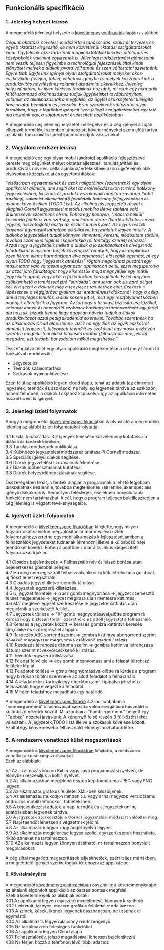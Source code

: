 Funkcionális specifikáció
-------------------------

### 1. Jelenleg helyzet leírása
A megrendelő jelenlegi helyzete a [követlményspecifikáció](https://github.com/vajkone/SZFM_Projekt2/blob/main/docs/K%C3%B6vspec.md) alapján az alábbi:  

*Cégünk oktatási, nevelési, módszertani tanácsadás, szakmai tervezés és egyéb oktatást kiegészítő, de nem közvetlenül oktatási szolgáltatásokat kínál. Ügyfeleink közé tartoznak
magánoktatóktól kezdve, általános és középiskolák valamint egyetemek is. Jelenlegi módszertanási ajánlásaink nem veszik teljesen figyelmbe a technológiai fejlesztések által kínált
előnyöket melyek a diákok javára válhatnak és ezen változtatni szeretnénk. Egyre több ügyfelünk igényel olyan szolgáltatásokat melyeket okos-eszközökön (telefon, tablet) vehetnek
igénybe és melyek hozzájárulnak a produktivitás növeléséhez valamint akadémiai sikereikhez. Jelenlegi helyzetünkben, ha ilyen kéréssel fordulnak hozzánk, mi csak egy harmadik
féltől származó alkalmazáshoz tudjuk ügyfeleinket továbbirányítani, valamint az alkalmazásnak a megfelelő, az ügyfél szükségleteit kielégítő használatát bemutatni és javasolni.
Ezen szeretnénk változtatni olyan formában, hogy a legtöbbet igényelt ilyen jellegű szolgáltatásokat egy tető alá hoznánk egy, a sajátunként értékesített applikációban.*  

A megrendelő cég jelenleg helyzetét mérlegelve és a cég igényei alapján elképzelt termékkel szemben támasztott követelményeket szem előtt tartva az alábbi funkcionális
specifikációban adjuk válaszunkat.


### 2. Vágyálom rendszer leírása
A megrendelő cég egy olyan mobil (android) applikáció fejlesztésével kereste meg cégünket melyet oktatásfejlesztési, tanulásjavítási és produktívtás növelési céllal ajánlana/
értékesítene azon ügyfeleinek akik elsősorban középiskolai és egyetemi diákok:  

*"elsősorban egyetemeknek és azok hallgatóinak (szeretnénk) egy olyan applikációt ajánlani, ami segíti őket az órai/előadásokon történő hatékony jegyzetelésben, hasznos és
produktív szokásaik monitorozásában (habit tracking), valamint elkészítendő feladataik hatékony feljegyzésében és nyomonkövetésében (TODO List). Az alkalmazás jegyzetelő részét
a világhírű Cornell jegyzetelési metódus mobilra illetve tabletre való átültetésével szeretnénk elérni. Ehhez egy könnyen, "macera nélkül" kezelhető felületre van szükség, ami
három részre (kérdések/kulcsszavak, jegyzet, összefoglaló) osztja az eszköz képernyőjét. Az egyes részek legyenek egymástól láthatóan elkülönítve, használatuk legyen intuitív. A
diákok a jegyzeteiket tudják könnyen elmenteni, keresni, módosítani, törölni, továbbá számukra logikus csoportokba (pl tantárgy szerint) rendezni. Azzal hogy a jegyzetjeik
mellett a diákok a jó szokásaikat és elvégzendő feladataikat is nyomon tudják követni, azt reméljük, hogy az applikáció ezen három eleme harmóniában élve egymással, elősegítik
egymást, pl egy olyan TODO hogy "jegyzetek átnézése" rögtön megoldható pusztán egy másik tabra való váltással ugyanazon applikáción belül, ezzel megspórolva az azzal járó
fáradtságot hogy kikeressük majd megnyitünk egy másik jegyzetelő appot, vagy akár a füzetünkben keresgélünk. Ezzel nagyban csökkenthető a tanulással járó "súrlódás", ami során
sok kis apró dolgot kell elvégezni a diáknak még a tényleges tanuláshoz eljut. Ezeknek a lépéseknek a végigjárása gyakran azt eredményezi diákoknál, hogy a célig, ami a
tényleges tanulás, a diák sosem jut el, mert egy részfolyamat közben mondjuk elterelődik a figyelme. Azzal hogy a tanulást biztosító eszközöket, valamint ennek és hasonló jó
szokások hatékony számontartását egy fedél alá hozzuk, bizunk benne hogy nagyban növelni tudjuk a diákok produktivitását azzal pedig akadémiai sikereiket. Továbbá szeretnénk ha
az alkalmazás Cloud alapú lenne, azaz ha egy diák az egyik eszközről elmentett jegyzeteit, feljegyzett teendőit és szokásait egy másik eszközön szeretné megtekinteni akkor
hitelesítő adatait (felhasználó név, jelszó) megadva, ezt további bonyodalom nélkül megtehesse."*  

Összefoglalva tehát egy olyan applikáció megteremtése a cél mely három fő funkcióval rendelkezik:
- Jegyzetelés
- Teendők számontartása
- Szokások nyomonkövetése  

Ezen felül az applikáció legyen cloud alapú, tehát az adatok (az elmentett jegyzetek, teendők és szokások) ne helyileg legyenek tárolva az eszközön, hanem felhőben, a diákok
fiókjához kapcsolva. Így az applikáció internetes hozzáférsést is igényel.  

### 3. Jelenlegi üzleti folyamatok  
Ahogy a megrendelői [követlményspecifikáció](https://github.com/vajkone/SZFM_Projekt2/blob/main/docs/K%C3%B6vspec.md)ban is olvasható a megrendelő jelenleg az alábbi üzleti folyamatokat folytatja:  

3.1 Iskolai tanácsadás.
3.2 Igények keresése közvélemény kutatással a diákok és tanárok körében.  
3.3 Tanulási módszerek publikálása.  
3.4 Különböző jegyzetelési módszerek tanítása Pl.Cornell módszer.  
3.5 Speciális igényű diákok segítése.  
3.6 Diákok jegyzetelési szokásainak felmérése.  
3.7 Diákok időbeosztásának kutatása.  
3.8 Diákok helyes időbeosztásának segítése.  

Összeségében tehát, a fentiek alapján a programnak a lehető legjobban diákbarátnak kell lennie, továbbá megfelelőnek kell lennie, akár speciális igényű diákoknak is. Semmilyen felesleges, esetekben bonyolultabb funkciót nem tartalmazhat. A cél, hogy a program teljesen beleilleszkedjen a cég jelenleg is végzett tevékenységeibe.  

### 4. Igényelt üzleti folyamatok

A megrendelő a [követlményspecifikációban](https://github.com/vajkone/SZFM_Projekt2/blob/main/docs/K%C3%B6vspec.md) kifejtette,hogy milyen folyamatokat szeretne megvalósítani.A már meglévő üzleti folyamataihoz,szeretne egy mobilalkalmazás kifejlesztését,amiben a felhasználók jegyzeteket tudnának létrehozni,illetve a különböző napi teendőiket követni.
Ebben a pontban a már általunk is kiegészített folyamatokat írjuk le.

4.1 Cloudos bejelentkezés => Felhasználó név és jelszó beírása után bejelentkezés gombbal belépés.  
4.2 Ha még nem regisztrált felhasználó,akkor új fiók létrehozása gombbal, új fiókot lehet regisztrálni.  
4.3 Cloudos jegyzet illetve teendők tárolása.  
4.4 Jegyzetek egyszerű kilistázása.  
4.5 Új jegyzet felvétele => plusz gomb megnyomása => jegyzet szerkesztő felület megjelenése => jegyzet megírása után mentésre kattintás.  
4.6 Már meglévő jegyzet szerkesztése => jegyzetre kattintás után megjelenik a szerkesztő felület.  
4.7 Jegyzetek törlése => "X" gomb megnyomásával,előtte  program rá kérdez hogy biztosan törölni szeretné-e az adott jegyzetet a felhasználó.  
4.8  Keresés a jegyzetek között => keresés gombra kattintva keresés cím,címke és szövegrészlet alapján.  
4.9 Rendezés ABC sorrend szerint => gombra kattintva abc sorrend szerint növekvő,mégegyszer megnyomva csökkenő szerinti listázás.  
4.10 Rendezés létrehozás dátuma szerint => gombra kattintva létrehozása dátuma szerint növekvő/csökkenő kilistázás.  
4.11 Teendők egyszerű kilistázása.  
4.12 Feladat felvétele => egy gomb megnyomása ami a feladat létrehozó felületre lép át.  
4.13 Feladatok törlése => gomb megnyomásával,előtte  rá kérdez a program hogy biztosan törölni szeretné-e az adott feladatot a felhasználó.  
4.14 A feladatokhoz tartozik egy checkbox,amit kipipálva jelezheti a felhasználó,hogy elvégezte a feladatot.  
4.15 Minden feladathoz megadható egy határidő.  

A megrendelő a [követlményspecifikáció](https://github.com/vajkone/SZFM_Projekt2/blob/main/docs/K%C3%B6vspec.md) 4.3-as pontjában a "hamburgermenü" alkalmazását szerette volna navigálásra használni a különböző nézetek között. Mi azonban a "hamburgermenü" helyett egy "Tabbed" nézetet javaslunk. A képernyő felső részén 3 fül között lehet választani.
A jegyzetek,TODO lista illetve a szokások követése között. Ezáltal egy kényelmesebb felhasználói élményt hozhatunk létre.  



### 5. A rendszerre vonatkozó külső megszorítások  
A megrendelő a [követlményspecifikációban](https://github.com/vajkone/SZFM_Projekt2/blob/main/docs/K%C3%B6vspec.md) kifejtette, a rendszerre vonatkozó külső megszorításokat.  
Ezek az alábbiak:  

5.1 Az alkalmazás íródjon Kotlin vagy Java programozási nyelven, de előnyben részesítjük a kotlin nyelvet.  
5.2 Az alkalmazásban megjelenő összes kép formátuma JPEG vagy PNG legyen.  
5.3 Az alkalmazás grafikus felületei XML-ben készüljenek.  
5.4 Az alkalmazás működjön minden 5.0 vagy annál nagyobb verziószámú androidos mobiltelefonokon, tabletekenen.  
5.5 A bejelentkezési adatok, a napi teendők és a jegyzetek online adatbázisban legyenek tárolva.  
5.6 A jegyzetek szerkesztője a Cornell jegyzetelési módszert valósítsa meg.  
5.7 Napi teendőt lehessen elvégzettnek jelölni.  
5.8 Az alkalmazás magyar vagy angol nyelvű legyen.  
5.9 Az alkalmazás megjelenése legyen szolid, egyszerű színek használata, rikító színeket ne tartalmazzon.  
5.10 AZ alkalmazás legyen könnyen átlátható, ne tartalmazzon bonyolult megoldásokat.  

A cég álltal megadott megszorítások teljesíthetőek, ezért teljes mértékben, a megrendelő igényei szerint fogjuk létrehozni az applikációt.  

#### 6. Követelménylista
A megrendelői [követlményspecifikációban](https://github.com/vajkone/SZFM_Projekt2/blob/main/docs/K%C3%B6vspec.md#6-k%C3%B6vetelm%C3%A9nylista) összeállított követelménylistából az általunk elgondolt applikáció az összes pontnak megfelel.  
Ezek a követelmények az alábbiak voltak:  
K01 Az applikáció legyen egyszerű megjelenésű, könnyen kezelhető  
K02 Letisztult, igényes, modern grafikus felülettel rendelkezzen  
K03 A színek, képek, ikonok legyenek összhangban, ne üssenek el egymástól  
K04 Az alkalmazás legyen alacsony rendszerigényű  
K05 Ne tartalmazzon felesleges funkciókat  
K06 Az applikáció legyen Cloud alapú  
K07 Felhasználónév, jelszó megadásával lehessen bejelentkezni  
K08 Ne férjen hozzá a telefonon lévő többi adathoz  




